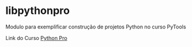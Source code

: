 # libpythonpro
Modulo para exemplificar construção de projetos Python no curso PyTools


Link do Curso [Python Pro](https://plataforma.dev.pro.br/)